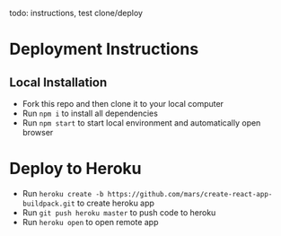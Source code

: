 todo: instructions, test clone/deploy
# Deployment Instructions

## Local Installation

- Fork this repo and then clone it to your local computer
- Run `npm i` to install all dependencies
- Run `npm start` to start local environment and automatically open browser

# Deploy to Heroku

- Run `heroku create -b https://github.com/mars/create-react-app-buildpack.git` to create heroku app
- Run `git push heroku master` to push code to heroku
- Run `heroku open` to open remote app
